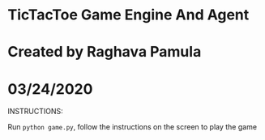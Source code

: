 # TicTacToe Game Engine And Agent 
# Created by Raghava Pamula       
# 03/24/2020                      

INSTRUCTIONS:

Run `python game.py`, follow the instructions on the screen to play the game
